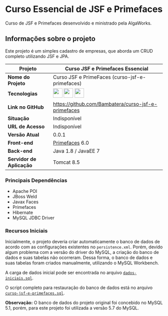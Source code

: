 # Curso Essencial de JSF e Primefaces

Curso de JSF e Primefaces desenvolvido e ministrado pela AlgaWorks.

## Informações sobre o projeto

Este projeto é um simples cadastro de empresas, que aborda um CRUD completo utilizando JSF e JPA.

| Projeto                     | Curso JSF e Primefaces Essencial                    |
| --------------------------- | --------------------------------------------------- |
| **Nome do Projeto**         | Curso JSF e PrimeFaces (curso-jsf-e-primefaces)     |
| **Tecnologias**             | <img src="https://cdn.jsdelivr.net/gh/devicons/devicon/icons/java/java-original.svg" height=30 /> <img src="https://cdn.jsdelivr.net/gh/devicons/devicon/icons/tomcat/tomcat-original.svg" height=30 /> <img src="https://cdn.jsdelivr.net/gh/devicons/devicon/icons/mysql/mysql-original-wordmark.svg"  height=30 /> |
| **Link no GitHub**          | https://github.com/Bambatera/curso-jsf-e-primefaces |
| **Situação**                | Indisponível                                        |
| **URL de Acesso**           | Indisponível                                        |
| **Versão Atual**            | 0.0.1                                               |
| **Front-end**               | [Primefaces](https://www.primefaces.org/gettingstarted/) 6.0 |
| **Back-end**                | Java 1.8 / JavaEE 7                                 |
| **Servidor de Aplicação**   | Tomcat 8.5                                          |

### Principais Dependências

- Apache POI
- JBoss Weld
- Javax Faces
- Primefaces
- Hibernate
- MySQL JDBC Driver

### Recursos Iniciais

Inicialmente, o projeto deveria criar automaticamente o banco de dados de acordo com as configurações existentes no `persistence.xml`.
Porém, devido algum problema com a versão do driver do MySQL, a criação do banco de dados e suas tabelas não ocorreram.
Dessa forma, o banco de dados e suas tabelas foram criados manualmente, utilizando o MySQL Workbench.

A carga de dados inicial pode ser encontrada no arquivo [`dados-iniciais.sql`](./src/main/resources/META-INF/sql/dados-iniciais.sql).

O script completo para restauração do banco de dados está no arquivo [`curso-jsf-e-primefaces.sql`](./src/main/resources/com/algaworks/sql/curso-jsf-e-primefaces.sql).

**Observação:** O banco de dados do projeto original foi concebido no MySQL 5.1, porém, para este projeto foi utilizada a versão 5.7 do MySQL.
